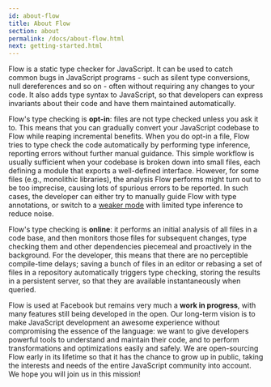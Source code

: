 ```yaml
---
id: about-flow
title: About Flow
section: about
permalink: /docs/about-flow.html
next: getting-started.html
---
```


Flow is a static type checker for JavaScript. It can be used to catch common bugs in JavaScript programs - such as silent type conversions, null dereferences and so on - often without requiring any changes to your code. It also adds type syntax to JavaScript, so that developers can express invariants about their code and have them maintained automatically.

Flow's type checking is **opt-in**: files are not type checked unless you ask it to. This means that you can gradually convert your JavaScript codebase to Flow while reaping incremental benefits. When you do opt-in a file, Flow tries to type check the code automatically by performing type inference, reporting errors without further manual guidance. This simple workflow is usually sufficient when your codebase is broken down into small files, each defining a module that exports a well-defined interface. However, for some files (e.g., monolithic libraries), the analysis Flow performs might turn out to be too imprecise, causing lots of spurious errors to be reported. In such cases, the developer can either try to manually guide Flow with type annotations, or switch to a [weaker mode](existing.html#weak-mode) with limited type inference to reduce noise.

Flow's type checking is **online**: it performs an initial analysis of all files in a code base, and then monitors those files for subsequent changes, type checking them and other dependencies piecemeal and proactively in the background. For the developer, this means that there are no perceptible compile-time delays; saving a bunch of files in an editor or rebasing a set of files in a repository automatically triggers type checking, storing the results in a persistent server, so that they are available instantaneously when queried.

Flow is used at Facebook but remains very much a **work in progress**, with many features still being developed in the open. Our long-term vision is to make JavaScript development an awesome experience without compromising the essence of the language: we want to give developers powerful tools to understand and maintain their code, and to perform transformations and optimizations easily and safely. We are open-sourcing Flow early in its lifetime so that it has the chance to grow up in public, taking the interests and needs of the entire JavaScript community into account. We hope you will join us in this mission!
